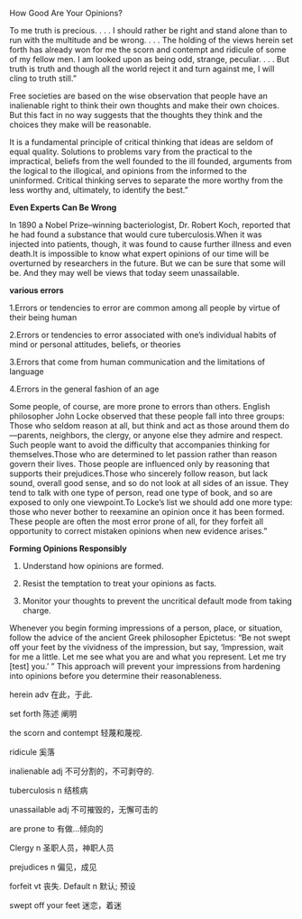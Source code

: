 

How Good Are Your Opinions?

To me truth is precious. . . . I should rather be right and stand alone than to run with the multitude and be wrong. . . . The holding of the views herein set forth has already won for me the scorn and contempt and ridicule of some of my fellow men. I am looked upon as being odd, strange, peculiar. . . . But truth is truth and though all the world reject it and turn against me, I will cling to truth still.”

Free societies are based on the wise observation that people have an inalienable right to think their own thoughts and make their own choices. But this fact in no way suggests that the thoughts they think and the choices they make will be reasonable. 

It is a fundamental principle of critical thinking that ideas are seldom of equal quality. Solutions to problems vary from the practical to the impractical, beliefs from the well founded to the ill founded, arguments from the logical to the illogical, and opinions from the informed to the uninformed. Critical thinking serves to separate the more worthy from the less worthy and, ultimately, to identify the best.”

**Even Experts Can Be Wrong**

In 1890 a Nobel Prize–winning bacteriologist, Dr. Robert Koch, reported that he had found a substance that would cure tuberculosis.When it was injected into patients, though, it was found to cause further illness and even death.It is impossible to know what expert opinions of our time will be overturned by researchers in the future. But we can be sure that some will be. And they may well be views that today seem unassailable.

**various errors**

1.Errors or tendencies to error are common among all people by virtue of their being human 

2.Errors or tendencies to error associated with one’s individual habits of mind or personal attitudes, beliefs, or theories 

3.Errors that come from human communication and the limitations of language 

4.Errors in the general fashion of an age

Some people, of course, are more prone to errors than others. English philosopher John Locke observed that these people fall into three groups: Those who seldom reason at all, but think and act as those around them do—parents, neighbors, the clergy, or anyone else they admire and respect. Such people want to avoid the difficulty that accompanies thinking for themselves.Those who are determined to let passion rather than reason govern their lives. Those people are influenced only by reasoning that supports their prejudices.Those who sincerely follow reason, but lack sound, overall good sense, and so do not look at all sides of an issue. They tend to talk with one type of person, read one type of book, and so are exposed to only one viewpoint.To Locke’s list we should add one more type: those who never bother to reexamine an opinion once it has been formed. These people are often the most error prone of all, for they forfeit all opportunity to correct mistaken opinions when new evidence arises.”

**Forming Opinions Responsibly**

1. Understand how opinions are formed.

2. Resist the temptation to treat your opinions as facts.

3. Monitor your thoughts to prevent the uncritical default mode from taking charge.

Whenever you begin forming impressions of a person, place, or situation, follow the advice of the ancient Greek philosopher Epictetus: “Be not swept off your feet by the vividness of the impression, but say, ‘Impression, wait for me a little. Let me see what you are and what you represent. Let me try [test] you.’ ” This approach will prevent your impressions from hardening into opinions before you determine their reasonableness.



herein adv 在此，于此. 

set forth 陈述 阐明

the scorn and contempt 轻蔑和蔑视. 

ridicule 奚落

inalienable adj 不可分割的，不可剥夺的.  

tuberculosis n 结核病

unassailable adj 不可摧毁的，无懈可击的

are  prone to 有做…倾向的

Clergy n 圣职人员，神职人员

prejudices n  偏见，成见

forfeit vt 丧失. Default n 默认; 预设

swept off your feet 迷恋，着迷

